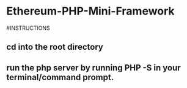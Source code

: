 # Ethereum-PHP-Mini-Framework
#INSTRUCTIONS
## cd into the root directory
## run the php server by running PHP -S in your terminal/command prompt.
